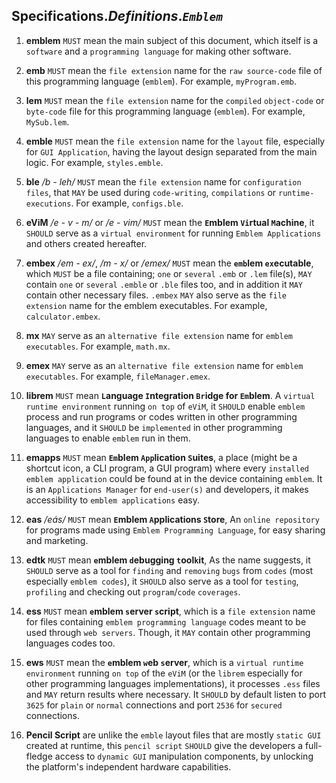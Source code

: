 ## **Specifications**._Definitions_.**_`Emblem`_**

1.	**emblem** `MUST` mean the main subject of this document, which itself is a `software` and a `programming language` for making other software.

2.	**emb** `MUST` mean the `file extension` name for the `raw source-code` file of this programming language (`emblem`). For example, `myProgram.emb`.

3.	**lem** `MUST` mean the `file extension` name for the `compiled` `object-code` or `byte-code` file for this programming language (`emblem`). For example, `MySub.lem`.

4.	**emble** `MUST` mean the `file extension` name for the `layout` file, especially for `GUI Application`, having the layout design separated from the main logic. For example, `styles.emble`.

5.	**ble** _/b - leh/_ `MUST` mean the `file extension` name for `configuration files`, that `MAY` be used during `code-writing`, `compilations` or `runtime-executions`. For example, `configs.ble`.

6.	**eViM** _/e - v - m/_ or _/e - vim/_ `MUST` mean the **`E`mblem `Vi`rtual `M`achine**, it `SHOULD` serve as a `virtual environment` for running `Emblem Applications` and others created hereafter.

7.	**embex** _/em - ex/_, _/m - x/_ or _/emex/_ `MUST` mean the **`emb`lem `ex`ecutable**, which `MUST` be a file containing; `one` or `several` `.emb` or `.lem` file(s), `MAY` contain `one` or `several` `.emble` or `.ble` files too, and in addition it `MAY` contain other necessary files. `.embex` `MAY` also serve as the `file extension` name for the emblem executables. For example, `calculator.embex`.

8.	**mx** `MAY` serve as an `alternative file extension` name for `emblem executables`. For example, `math.mx`.

9.	**emex** `MAY` serve as an `alternative file extension` name for `emblem executables`. For example, `fileManager.emex`.

10.	**librem** `MUST` mean **`L`anguage `I`ntegration `Br`idge for `Em`blem**. A `virtual runtime environment` running `on top` of `eViM`, it `SHOULD` enable `emblem` process and run programs or codes written in other programming languages, and it `SHOULD` be `implemented` in other programming languages to enable `emblem` run in them.

11.	**emapps** `MUST` mean **`Em`blem `App`lication `S`uites**, a place (might be a shortcut icon, a CLI program, a GUI program) where every `installed emblem application` could be found at in the device containing `emblem`. It is an `Applications Manager` for `end-user(s)` and developers, it makes accessibility to `emblem applications` easy.

12.	**eas** _/e&#0225;s/_ `MUST` mean **`E`mblem `A`pplications `S`tore**, An `online repository` for programs made using `Emblem Programming Language`, for easy sharing and marketing.

13.	**edtk** `MUST` mean **`e`mblem `d`ebugging `t`ool`k`it**, As the name suggests, it `SHOULD` serve as a tool for `finding` and `removing` `bugs` from `codes` (most especially `emblem codes`), it `SHOULD` also serve as a tool for `testing`, `profiling` and checking out `program`/`code` `coverages`.

14.	**ess** `MUST` mean **`e`mblem `s`erver `s`cript**, which is a `file extension` name for files containing `emblem programming language` codes meant to be used through `web servers`. Though, it `MAY` contain other programming languages codes too.

15.	**ews** `MUST` mean the **`e`mblem `w`eb `s`erver**, which is a `virtual runtime environment` running `on top` of the `eViM` (or the `librem` especially for other programming languages implementations), it processes `.ess` files and `MAY` return results where necessary. It `SHOULD` by default listen to port `3625` for `plain` or `normal` connections and port `2536` for `secured` connections.

16.	**Pencil Script** are unlike the `emble` layout files that are mostly `static GUI` created at runtime, this `pencil script` `SHOULD` give the developers a full-fledge access to `dynamic GUI` manipulation components, by unlocking the platform's independent hardware capabilities.
